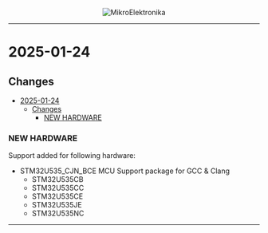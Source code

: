 <p align="center">
  <img src="http://www.mikroe.com/img/designs/beta/logo_small.png?raw=true" alt="MikroElektronika"/>
</p>

---

# 2025-01-24

## Changes

- [2025-01-24](#2025-01-24)
  - [Changes](#changes)
    - [NEW HARDWARE](#new-hardware)

### NEW HARDWARE

Support added for following hardware:

+ STM32U535_CJN_BCE MCU Support package for GCC & Clang
  + STM32U535CB
  + STM32U535CC
  + STM32U535CE
  + STM32U535JE
  + STM32U535NC

---
